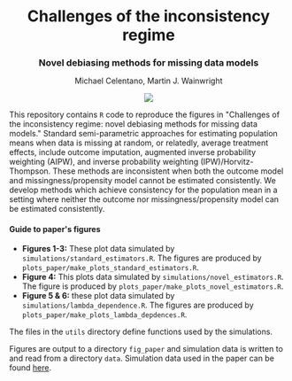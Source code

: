 <h1 align="center" style="margin-bottom:0px; border-bottom:0px; padding-bottom:0px">Challenges of the inconsistency regime</h1>
<h3 align="center" style="margin-bottom:0px; border-bottom:0px; padding-bottom:0px">Novel debiasing methods for missing data models</h3>
<p align="center" style="margin-bottom:0px; border-bottom:0px; padding-bottom:0px">Michael Celentano, Martin J. Wainwright</p>

<p align="center">
    <a style="text-decoration:none !important;" href="https://arxiv.org/abs/2309.01362" alt="arXiv"><img src="https://img.shields.io/badge/paper-arXiv-red" /></a>
</p>


This repository contains `R` code to reproduce the figures in "Challenges of the inconsistency regime: novel debiasing methods for missing data models."
Standard semi-parametric approaches for estimating population means when data is missing at random, or relatedly, average treatment effects, include outcome imputation, augmented inverse probability weighting (AIPW), and inverse probability weighting (IPW)/Horvitz-Thompson. These methods are inconsistent when both the outcome model and missingness/propensity model cannot be estimated consistently. We develop methods which achieve consistency for the population mean in a setting where neither the outcome nor missingness/propensity model can be estimated consistently.

#### Guide to paper's figures

* **Figures 1-3:** These plot data simulated by `simulations/standard_estimators.R`. The figures are produced by `plots_paper/make_plots_standard_estimators.R`.
* **Figure 4:** This plots data simulated by `simulations/novel_estimators.R`. The figure is produced by `plots_paper/make_plots_novel_estimators.R`.
* **Figure 5 & 6:** these plot data simulated by `simulations/lambda_dependence.R`. The figures are produced by `plots_paper/make_plots_lambda_depdences.R`.

The files in the `utils` directory define functions used by the simulations.

Figures are output to a directory `fig_paper` and simulation data is written to and read from a directory `data`. Simulation data used in the paper can be found [here](https://drive.google.com/drive/folders/1LoqRnKe2caUJB2uJeegWfFAmQWEEt8uv?usp=sharing).

